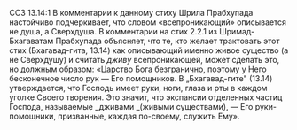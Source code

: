 ССЗ 13.14:1	В комментарии к данному стиху Шрила Прабхупада настойчиво подчеркивает, что словом «всепроникающий» описывается не душа, а Сверхдуша. В комментарии на стих 2.2.1 из Шримад-Бхагаватам Прабхупада объясняет, что те, кто желает трактовать этот стих (Бхагавад-гита, 13.14) как описывающий именно живое существо (а не Сверхдушу) и считать _дживу_ всепроникающей, может сделать это, но должным образом: «Царство Бога безгранично, поэтому у Него бесконечное число рук — Его помощников. В „Бхагавад-гите" (13.14) утверждается, что Господь имеет руки, ноги, глаза и рты в каждом уголке Своего творения. Это значит, что экспансии отделенных частиц Господа, называемые _дживами _(живыми существами), — Его руки-помощники, призванные, каждая по-своему, служить Ему».